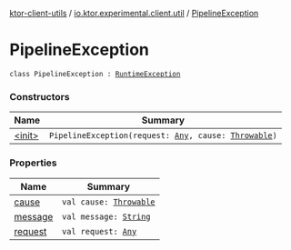 [ktor-client-utils](../../index.md) / [io.ktor.experimental.client.util](../index.md) / [PipelineException](./index.md)

# PipelineException

`class PipelineException : `[`RuntimeException`](https://kotlinlang.org/api/latest/jvm/stdlib/kotlin/-runtime-exception/index.html)

### Constructors

| Name | Summary |
|---|---|
| [&lt;init&gt;](-init-.md) | `PipelineException(request: `[`Any`](https://kotlinlang.org/api/latest/jvm/stdlib/kotlin/-any/index.html)`, cause: `[`Throwable`](https://kotlinlang.org/api/latest/jvm/stdlib/kotlin/-throwable/index.html)`)` |

### Properties

| Name | Summary |
|---|---|
| [cause](cause.md) | `val cause: `[`Throwable`](https://kotlinlang.org/api/latest/jvm/stdlib/kotlin/-throwable/index.html) |
| [message](message.md) | `val message: `[`String`](https://kotlinlang.org/api/latest/jvm/stdlib/kotlin/-string/index.html) |
| [request](request.md) | `val request: `[`Any`](https://kotlinlang.org/api/latest/jvm/stdlib/kotlin/-any/index.html) |
